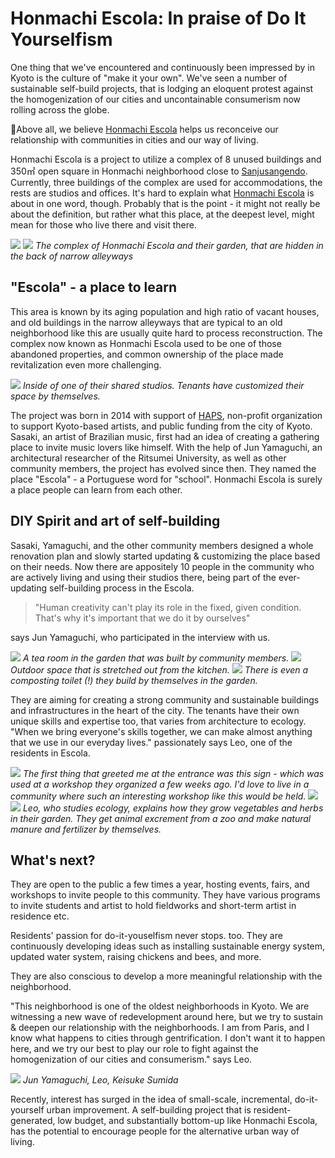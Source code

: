 # Honmachi Escola: In praise of Do It Yourselfism

One thing that we've encountered and continuously been impressed by in Kyoto is the culture of "make it your own". We've seen a number of sustainable self-build projects, that is lodging an eloquent protest against the homogenization of our cities and uncontainable consumerism now rolling across the globe.

Above all, we believe [Honmachi Escola](http://www.escola-kyoto.com/escola-index.html) helps us reconceive our relationship with communities in cities and our way of living.

Honmachi Escola is a project to utilize a complex of 8 unused buildings and 350㎡ open square in Honmachi neighborhood close to [Sanjusangendo](https://kyoto.travel/en/shrine_temple/159). Currently, three buildings of the complex are used for accommodations, the rests are studios and offices. It's hard to explain what [Honmachi Escola](http://www.escola-kyoto.com/escola-index.html) is about in one word, though. Probably that is the point - it might not really be about the definition, but rather what this place, at the deepest level, might mean for those who live there and visit there.

![](honmachiescola24.jpg)
![](honmachiescola5.jpg)
_The complex of Honmachi Escola and their garden, that are hidden in the back of narrow alleyways_

## "Escola" - a place to learn

This area is known by its aging population and high ratio of vacant houses, and old buildings in the narrow alleyways that are typical to an old neighborhood like this are usually quite hard to process reconstruction. The complex now known as Honmachi Escola used to be one of those abandoned properties, and common ownership of the place made revitalization even more challenging.

![](honmachiescola3.jpg)
_Inside of one of their shared studios. Tenants have customized their space by themselves._

The project was born in 2014 with support of [HAPS](http://haps-kyoto.com/en/), non-profit organization to support Kyoto-based artists, and public funding from the city of Kyoto. Sasaki, an artist of Brazilian music, first had an idea of creating a gathering place to invite music lovers like himself. With the help of Jun Yamaguchi, an architectural researcher of the Ritsumei University, as well as other community members, the project has evolved since then. They named the place "Escola" - a Portuguese word for "school". Honmachi Escola is surely a place people can learn from each other.

## DIY Spirit and art of self-building

Sasaki, Yamaguchi, and the other community members designed a whole renovation plan and slowly started updating & customizing the place based on their needs. Now there are appositely 10 people in the community who are actively living and using their studios there, being part of the ever-updating self-building process in the Escola.

> "Human creativity can't play its role in the fixed, given condition. That's why it's important that we do it by ourselves"

says Jun Yamaguchi, who participated in the interview with us.

![](honmachiescola12.jpg)
_A tea room in the garden that was built by community members._
![](honmachiescola13.jpg)
_Outdoor space that is stretched out from the kitchen._
![](honmachiescola25.jpg)
_There is even a composting toilet (!) they build by themselves in the garden._

They are aiming for creating a strong community and sustainable buildings and infrastructures in the heart of the city. The tenants have their own unique skills and expertise too, that varies from architecture to ecology. "When we bring everyone's skills together, we can make almost anything that we use in our everyday lives." passionately says Leo, one of the residents in Escola.

![](honmachiescola1.jpg)
_The first thing that greeted me at the entrance was this sign - which was used at a workshop they organized a few weeks ago. I'd love to live in a community where such an interesting workshop like this would be held._
![](honmachiescola6.jpg)
![](honmachiescola8.jpg)
_Leo, who studies ecology, explains how they grow vegetables and herbs in their garden. They get animal excrement from a zoo and make natural manure and fertilizer by themselves._

## What's next?

They are open to the public a few times a year, hosting events, fairs, and workshops to invite people to this community. They have various programs to invite students and artist to hold fieldworks and short-term artist in residence etc.

Residents' passion for do-it-youselfism never stops. too. They are continuously developing ideas such as installing sustainable energy system, updated water system, raising chickens and bees, and more.

They are also conscious to develop a more meaningful relationship with the neighborhood.

"This neighborhood is one of the oldest neighborhoods in Kyoto. We are witnessing a new wave of redevelopment around here, but we try to sustain & deepen our relationship with the neighborhoods. I am from Paris, and I know what happens to cities through gentrification. I don't want it to happen here, and we try our best to play our role to fight against the homogenization of our cities and consumerism." says Leo.

![](honmachiescola15.jpg)
_Jun Yamaguchi, Leo, Keisuke Sumida_

Recently, interest has surged in the idea of small-scale, incremental, do-it-yourself urban improvement. A self-building project that is resident-generated, low budget, and substantially bottom-up like Honmachi Escola, has the potential to encourage people for the alternative urban way of living.
